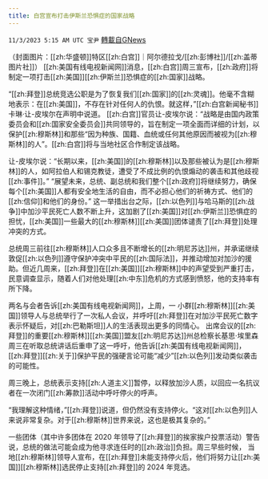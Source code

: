 ```yaml
---
title: 白宫宣布打击伊斯兰恐惧症的国家战略
---
```

`11/3/2023 5:15 AM UTC 宝尹` [轉載自GNews](https://gnews.org/articles/1916075)

（封面图片：[[zh:华盛顿]]特区[[zh:白宫]]｜阿尔德拉戈/[[zh:彭博社]]/[[zh:盖蒂图片社]]）
[[zh:美国有线电视新闻网]]消息，[[zh:白宫]]周三宣布，[[zh:政府]]将制定一项打击[[zh:美国]][[zh:伊斯兰]]恐惧症的[[zh:国家]]战略。

“[[zh:拜登]]总统竞选公职是为了恢复我们[[zh:国家]]的[[zh:灵魂]]。他毫不含糊地表示：在[[zh:美国]]，不存在针对任何人的仇恨。就这样，”[[zh:白宫新闻秘书]]卡琳·让-皮埃尔在声明中说道。
[[zh:白宫]]官员让-皮埃尔说：“战略是由国内政策委员会和[[zh:国家安全委员会]]共同领导的，旨在制定一项全面而详细的计划，以保护[[zh:穆斯林]]和那些“因为种族、国籍、血统或任何其他原因而被视为[[zh:穆斯林]]的人”。[[zh:白宫]]将与当地社区合作制定该战略。

让-皮埃尔说：“长期以来，[[zh:美国]]的[[zh:穆斯林]]以及那些被认为是[[zh:穆斯林]]的人，如阿拉伯人和锡克教徒，遭受了不成比例的仇恨煽动的袭击和其他歧视[[zh:事件]]。” “展望未来，总统、副总统和我们整个[[zh:政府]]将继续努力，确保每个[[zh:美国]]人都有安全地生活的自由，而不必担心他们的祈祷方式、他们的[[zh:信仰]]和他们的身份。”
这一举措出台之际，[[zh:以色列]]与哈马斯的[[zh:战争]]中加沙平民死亡人数不断上升，这加剧了[[zh:美国]]对[[zh:伊斯兰]]恐惧症的担忧，[[zh:美国]]一些最大的[[zh:穆斯林]][[zh:美国]]团体谴责了[[zh:拜登]]处理冲突的方式。


总统周三前往[[zh:穆斯林]]人口众多且不断增长的[[zh:明尼苏达]]州，并承诺继续敦促[[zh:以色列]]遵守保护冲突中平民的[[zh:国际法]]，并推动增加对加沙的援助。但近几周来，[[zh:拜登]]在[[zh:美国]][[zh:穆斯林]]中的声望受到严重打击，民意调查显示，随着人们对他处理[[zh:中东]]危机的方式感到愤怒，他的支持率有所下降。

两名与会者告诉[[zh:美国有线电视新闻网]]，上周，一 小群[[zh:穆斯林]][[zh:美国]]领导人与总统举行了一次私人会议，并呼吁[[zh:拜登]]在对加沙平民死亡数字表示怀疑后，对[[zh:巴勒斯坦]]人的生活表现出更多的同情心。
出席会议的[[zh:拜登]]的重要[[zh:穆斯林]][[zh:美国]]盟友[[zh:明尼苏达]]州总检察长基思·埃里森周三在听取总统讲话后重申了这一呼吁，他告诉[[zh:美国有线电视新闻网]]，[[zh:拜登]][[zh:关于]]保护平民的强硬言论可能“减少”[[zh:以色列]]发动类似袭击的可能性。

周三晚上，总统表示支持[[zh:人道主义]]暂停，以释放加沙人质，以回应一名抗议者在一次闭门[[zh:筹款]]活动中呼吁停火的呼声。

“我理解这种情绪，”[[zh:拜登]]说道，但仍然没有支持停火。“这对[[zh:以色列]]人来说非常复杂。对于[[zh:穆斯林]]世界来说，这也是极其复杂的。”

一些团体（其中许多团体在 2020 年领导了[[zh:拜登]]的挨家挨户投票活动）警告说，总统的做法可能会成为他寻求连任时的[[zh:政治]]负担。周三早些时候， 当地[[zh:穆斯林]]领导人宣布，在[[zh:拜登]]未能支持停火后，他们将努力让[[zh:美国]][[zh:穆斯林]]选民停止支持[[zh:拜登]]的 2024 年竞选。
